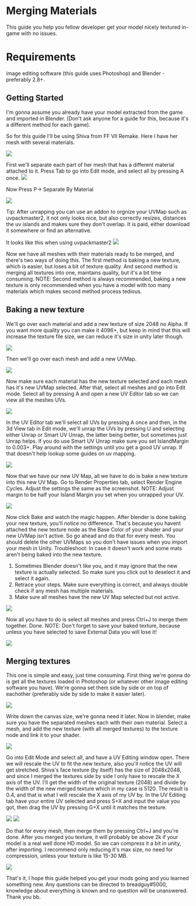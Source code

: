 # Merging Materials

This guide you help you fellow developer get your model nicely textured in-game with no issues. 

# Requirements
image editing software (this guide uses Photoshop) and Blender - preferably 2.8+.

## Getting Started
I'm gonna assume you already have your model extracted from the game and imported in Blender. (Don't ask anyone for a guide for this, because it's a different method for each game).

So for this guide I'll be using Shiva from FF VII Remake.
Here I have her mesh with several materials.

![](https://cdn.discordapp.com/attachments/749076478146117733/815753602529886208/unknown.png)

First we'll separate each part of her mesh that has a different material attached to it.
Press Tab to go into Edit mode, and select all by pressing A once.
![](https://cdn.discordapp.com/attachments/749076478146117733/815754012359655454/unknown.png)

Now Press P-> Separate By Material

![](https://cdn.discordapp.com/attachments/749076478146117733/815754253028294726/unknown.png)

Tip: After unrapping you can use an addon to orgnize your UVMap such as uvpackmaster2, it not only looks nice, but also correctly resizes, distances the uv islands and makes sure they don't overlap. It is paid, either download it somewhere or find an alternative.

It looks like this when using uvpackmaster2
![](https://cdn.discordapp.com/attachments/749076478146117733/815812306864570368/unknown.png)

Now we have all meshes with their materials ready to be merged, and there's two ways of doing this.
The first method is baking a new texture, which is easier, but loses a bit of texture quality. And second method is merging all textures into one, maintains quality, but it's a bit time consuming.
NOTE: Second method is always recommended, baking a new texture is only recommended when you have a model with too many materials which makes second method process tedious.

## Baking a new texture

We'll go over each material and add a new texture of size 2048 no Alpha. If you want more quality you can make it 4096+, but keep in mind that this will increase the texture file size, we can reduce it's size in unity later though.

![](https://cdn.discordapp.com/attachments/749076478146117733/815758816813383730/unknown.png)

Then we'll go over each mesh and add a new UVMap.

![](https://cdn.discordapp.com/attachments/749076478146117733/815759153934762054/unknown.png)

Now make sure each material has the new texture selected and each mesh has it's new UVMap selected. After that, select all meshes and go into Edit mode.
Select all by pressing A and open a new UV Editor tab so we can view all the meshes UVs. 

![](https://cdn.discordapp.com/attachments/749076478146117733/815762699676942386/unknown.png)

In the UV Editor tab we'll select all UVs by pressing A once and then, in the 3d View tab in Edit mode, we'll unrap the UVs by pressing U and selecting either Unrap or Smart UV Unrap, the latter being better, but sometimes just Unrap helps. If you do use Smart UV Unrap make sure you set IslandMargin to 0.003+. Play around with the settings until you get a good UV unrap. If that doesn't help lookup some guides on uv mapping.

![](https://cdn.discordapp.com/attachments/749076478146117733/815763942768771132/unknown.png)

Now that we have our new UV Map, all we have to do is bake a new texture into this new UV Map. Go to Render Properties tab, select Render Engine Cycles. Adjust the settings the same as the screenshot. NOTE: Adjust margin to be half your Island Margin you set when you unrapped your UV.

![](https://cdn.discordapp.com/attachments/749076478146117733/815764475008647199/unknown.png)

Now click Bake and watch the magic happen. After blender is done baking your new texture, you'll notice no difference. That's because you havent attached the new texture node as the Base Color of your shader and your new UVMap isn't active. So go ahead and do that for every mesh. You should delete the other UVMaps so you don't have issues when you import your mesh in Unity. 
Troubleshoot: In case it doesn't work and some mats aren't being baked into the new texture. 
1. Sometimes Blender doesn't like you, and it may ignore that the new texture is actually selected. So make sure you click out to deselect it and select it again.
2. Retrace your steps. Make sure everything is correct, and always double check if any mesh has multiple materials.
3. Make sure all meshes have the new UV Map selected but not active. 

![](https://cdn.discordapp.com/attachments/749076478146117733/815777603897786378/unknown.png)

Now all you have to do is select all meshes and press Ctrl+J to merge them together.
Done.
NOTE: Don't forget to save your baked texture, because unless you have selected to save External Data you will lose it!

![](https://cdn.discordapp.com/attachments/749076478146117733/815784113130438666/unknown.png)

## Merging textures
This one is simple and easy, just time consuming. 
First thing we're gonna do is get all the textures loaded in Photoshop (or whatever other image editing software you have).
We're gonna set them side by side or on top of eachother (preferably side by side to make it easier later).

![](https://cdn.discordapp.com/attachments/749076478146117733/815785168786030643/unknown.png)

Write down the canvas size, we're gonna need it later.
Now in blender, make sure you have the separated meshes each with their own material.
Select a mesh, and add the new texture (with all merged textures) to the texture node and link it to your shader.

![](https://cdn.discordapp.com/attachments/749076478146117733/815785815249911839/unknown.png)

Go into Edit Mode and select all, and have a UV Editing window open. There we will rescale the UV to fit the new texture, also you'll notice the UV will get stretched.
Shiva's face texture (by itself) has the size of 2048x2048, and since I merged the textures side by side I only have to rescale the X axis of the UV.
I'll get the width of the original texture (2048) and divide by the width of the new merged texture which in my case is 5120. The result is 0.4, and that is what I will rescale the X axis of my UV by. 
In the UV Editing tab have your entire UV selected and press S+X and input the value you got, then drag the UV by pressing G+X until it matches the texture.

![](https://cdn.discordapp.com/attachments/749076478146117733/815790760930181130/unknown.png)
![](https://cdn.discordapp.com/attachments/749076478146117733/815790909529915411/unknown.png)

Do that for every mesh, then merge them by pressing Ctrl+J and you're done.
After you merged you texture, it will probably be above 2k if your model is a real well done HD model. So we can compress it a bit in unity, after importing. I recommend only reducing it's max size, no need for compression, unless your texture is like 15-30 MB.

![](https://cdn.discordapp.com/attachments/749076478146117733/815794623791366154/unknown.png)

That's it, I hope this guide helped you get your mods going and you learned something new. 
Any questions can be directed to breadguy#5000, knowledge about everything is known and no question will be unanswered. Thank you bb.


